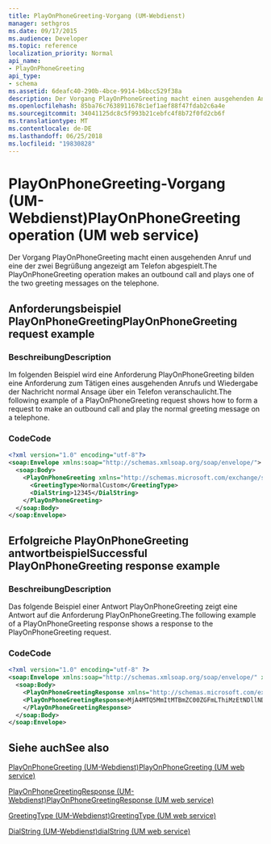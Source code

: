 ```yaml
---
title: PlayOnPhoneGreeting-Vorgang (UM-Webdienst)
manager: sethgros
ms.date: 09/17/2015
ms.audience: Developer
ms.topic: reference
localization_priority: Normal
api_name:
- PlayOnPhoneGreeting
api_type:
- schema
ms.assetid: 6deafc40-290b-4bce-9914-b6bcc529f38a
description: Der Vorgang PlayOnPhoneGreeting macht einen ausgehenden Anruf und eine der zwei Begrüßung angezeigt am Telefon abgespielt.
ms.openlocfilehash: 85ba76c7638911678c1ef1aef88f47fdab2c6a4e
ms.sourcegitcommit: 34041125dc8c5f993b21cebfc4f8b72f0fd2cb6f
ms.translationtype: MT
ms.contentlocale: de-DE
ms.lasthandoff: 06/25/2018
ms.locfileid: "19830828"
---
```

# <a name="playonphonegreeting-operation-um-web-service"></a><span data-ttu-id="095bd-103">PlayOnPhoneGreeting-Vorgang (UM-Webdienst)</span><span class="sxs-lookup"><span data-stu-id="095bd-103">PlayOnPhoneGreeting operation (UM web service)</span></span>

<span data-ttu-id="095bd-104">Der Vorgang PlayOnPhoneGreeting macht einen ausgehenden Anruf und eine der zwei Begrüßung angezeigt am Telefon abgespielt.</span><span class="sxs-lookup"><span data-stu-id="095bd-104">The PlayOnPhoneGreeting operation makes an outbound call and plays one of the two greeting messages on the telephone.</span></span>
  
## <a name="playonphonegreeting-request-example"></a><span data-ttu-id="095bd-105">Anforderungsbeispiel PlayOnPhoneGreeting</span><span class="sxs-lookup"><span data-stu-id="095bd-105">PlayOnPhoneGreeting request example</span></span>

### <a name="description"></a><span data-ttu-id="095bd-106">Beschreibung</span><span class="sxs-lookup"><span data-stu-id="095bd-106">Description</span></span>

<span data-ttu-id="095bd-107">Im folgenden Beispiel wird eine Anforderung PlayOnPhoneGreeting bilden eine Anforderung zum Tätigen eines ausgehenden Anrufs und Wiedergabe der Nachricht normal Ansage über ein Telefon veranschaulicht.</span><span class="sxs-lookup"><span data-stu-id="095bd-107">The following example of a PlayOnPhoneGreeting request shows how to form a request to make an outbound call and play the normal greeting message on a telephone.</span></span>
  
### <a name="code"></a><span data-ttu-id="095bd-108">Code</span><span class="sxs-lookup"><span data-stu-id="095bd-108">Code</span></span>

```XML
<?xml version="1.0" encoding="utf-8"?>
<soap:Envelope xmlns:soap="http://schemas.xmlsoap.org/soap/envelope/">
  <soap:Body>
    <PlayOnPhoneGreeting xmlns="http://schemas.microsoft.com/exchange/services/2006/messages">
      <GreetingType>NormalCustom</GreetingType>
      <DialString>12345</DialString>
    </PlayOnPhoneGreeting>
  </soap:Body>
</soap:Envelope>
```

## <a name="successful-playonphonegreeting-response-example"></a><span data-ttu-id="095bd-109">Erfolgreiche PlayOnPhoneGreeting antwortbeispiel</span><span class="sxs-lookup"><span data-stu-id="095bd-109">Successful PlayOnPhoneGreeting response example</span></span>

### <a name="description"></a><span data-ttu-id="095bd-110">Beschreibung</span><span class="sxs-lookup"><span data-stu-id="095bd-110">Description</span></span>

<span data-ttu-id="095bd-111">Das folgende Beispiel einer Antwort PlayOnPhoneGreeting zeigt eine Antwort auf die Anforderung PlayOnPhoneGreeting.</span><span class="sxs-lookup"><span data-stu-id="095bd-111">The following example of a PlayOnPhoneGreeting response shows a response to the PlayOnPhoneGreeting request.</span></span>
  
### <a name="code"></a><span data-ttu-id="095bd-112">Code</span><span class="sxs-lookup"><span data-stu-id="095bd-112">Code</span></span>

```XML
<?xml version="1.0" encoding="utf-8" ?> 
<soap:Envelope xmlns:soap="http://schemas.xmlsoap.org/soap/envelope/" xmlns:xsi="http://www.w3.org/2001/XMLSchema-instance" xmlns:xsd="http://www.w3.org/2001/XMLSchema">
  <soap:Body>
    <PlayOnPhoneGreetingResponse xmlns="http://schemas.microsoft.com/exchange/services/2006/messages">
    <PlayOnPhoneGreetingResponse>MjA4MTQ5MmItMTBmZC00ZGFmLThiMzEtNDllNDJjM2Y3MjIxQGRmLWV1bS0wMS5leGNoYW5nZS5jb3JwLm1pY3Jvc29mdC5jb20=</PlayOnPhoneGreetingResponse> 
    </PlayOnPhoneGreetingResponse>
  </soap:Body>
</soap:Envelope>
```

## <a name="see-also"></a><span data-ttu-id="095bd-113">Siehe auch</span><span class="sxs-lookup"><span data-stu-id="095bd-113">See also</span></span>



[<span data-ttu-id="095bd-114">PlayOnPhoneGreeting (UM-Webdienst)</span><span class="sxs-lookup"><span data-stu-id="095bd-114">PlayOnPhoneGreeting (UM web service)</span></span>](playonphonegreeting-um-web-service.md)
  
[<span data-ttu-id="095bd-115">PlayOnPhoneGreetingResponse (UM-Webdienst)</span><span class="sxs-lookup"><span data-stu-id="095bd-115">PlayOnPhoneGreetingResponse (UM web service)</span></span>](playonphonegreetingresponse-um-web-service.md)
  
[<span data-ttu-id="095bd-116">GreetingType (UM-Webdienst)</span><span class="sxs-lookup"><span data-stu-id="095bd-116">GreetingType (UM web service)</span></span>](greetingtype-um-web-service.md)
  
[<span data-ttu-id="095bd-117">DialString (UM-Webdienst)</span><span class="sxs-lookup"><span data-stu-id="095bd-117">dialString (UM web service)</span></span>](dialstring-um-web-service.md)

